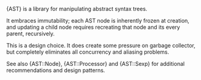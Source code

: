 {AST} is a library for manipulating abstract syntax trees.

It embraces immutability; each AST node is inherently frozen at
creation, and updating a child node requires recreating that node
and its every parent, recursively.

This is a design choice. It does create some pressure on
garbage collector, but completely eliminates all concurrency
and aliasing problems.

See also {AST::Node}, {AST::Processor} and {AST::Sexp} for additional
recommendations and design patterns.
